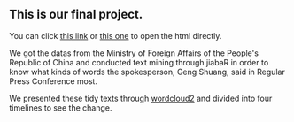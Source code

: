 ## This is our final project.

You can click [this link](https://jouanc99.github.io/final_project/wordscloud.html) or [this one](https://jouanc99.github.io/final_project/c.html) to open the html directly.

We got the datas from the Ministry of Foreign Affairs of the People's Republic of China and conducted text mining through jiabaR in order to know what kinds of words the spokesperson, Geng Shuang, said in Regular Press Conference most.

We presented these tidy texts through [wordcloud2](https://github.com/Lchiffon/wordcloud2) and divided into four timelines to see the change.

